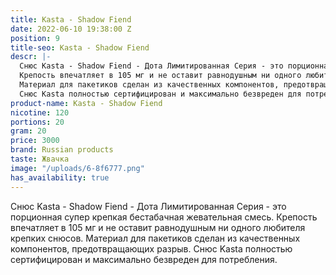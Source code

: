 ```yaml
---
title: Kasta - Shadow Fiend
date: 2022-06-10 19:38:00 Z
position: 9
title-seo: Kasta - Shadow Fiend
descr: |-
  Снюс Kasta - Shadow Fiend - Дота Лимитированная Серия - это порционная супер крепкая бестабачная жевательная смесь.
  Крепость впечатляет в 105 мг и не оставит равнодушным ни одного любителя крепких снюсов.
  Материал для пакетиков сделан из качественных компонентов, предотвращающих разрыв.
  Снюс Kasta полностью сертифицирован и максимально безвреден для потребления.
product-name: Kasta - Shadow Fiend
nicotine: 120
portions: 20
gram: 20
price: 3000
brand: Russian products
taste: Жвачка
image: "/uploads/6-8f6777.png"
has_availability: true
---
```


Снюс Kasta - Shadow Fiend - Дота Лимитированная Серия - это порционная супер крепкая бестабачная жевательная смесь.
Крепость впечатляет в 105 мг и не оставит равнодушным ни одного любителя крепких снюсов.
Материал для пакетиков сделан из качественных компонентов, предотвращающих разрыв.
Снюс Kasta полностью сертифицирован и максимально безвреден для потребления.